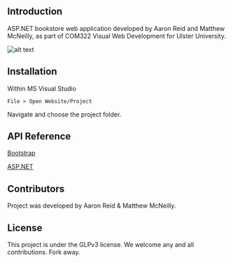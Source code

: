 ## Introduction

ASP.NET bookstore web application developed by Aaron Reid and Matthew McNeilly, as part of COM322 Visual Web Development for Ulster University. 

![alt text](https://s9.postimg.org/srurxb2lb/image.png "Homepage view")


## Installation

Within MS Visual Studio 

`File > Open Website/Project`

Navigate and choose the project folder. 

## API Reference

[Bootstrap](http://getbootstrap.com)

[ASP.NET](https://www.asp.net)

## Contributors

Project was developed by Aaron Reid & Matthew McNeilly. 

## License

This project is under the GLPv3 license. We welcome any and all contributions. Fork away.



